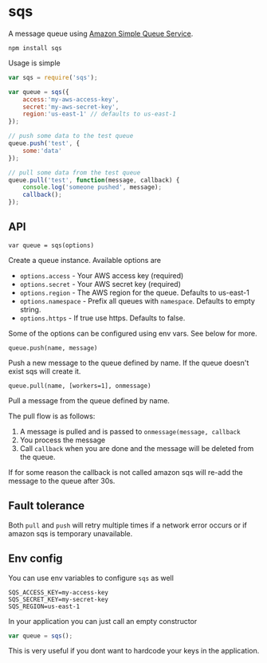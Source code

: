 # sqs

A message queue using [Amazon Simple Queue Service](http://docs.amazonwebservices.com/AWSSimpleQueueService/latest/APIReference/Welcome.html).

	npm install sqs

Usage is simple

``` js
var sqs = require('sqs');

var queue = sqs({
	access:'my-aws-access-key',
	secret:'my-aws-secret-key',
	region:'us-east-1' // defaults to us-east-1
});

// push some data to the test queue
queue.push('test', {
	some:'data'
});

// pull some data from the test queue
queue.pull('test', function(message, callback) {
	console.log('someone pushed', message);
	callback();
});
```

## API

	var queue = sqs(options)

Create a queue instance. Available options are

* `options.access` - Your AWS access key (required)
* `options.secret` - Your AWS secret key (required)
* `options.region` - The AWS region for the queue. Defaults to us-east-1
* `options.namespace` - Prefix all queues with `namespace`. Defaults to empty string.
* `options.https` - If true use https. Defaults to false.

Some of the options can be configured using env vars. See below for more.

	queue.push(name, message)

Push a new message to the queue defined by name. If the queue doesn't exist sqs will create it.

	queue.pull(name, [workers=1], onmessage)

Pull a message from the queue defined by name.

The pull flow is as follows:

1. A message is pulled and is passed to `onmessage(message, callback`
2. You process the message
3. Call `callback` when you are done and the message will be deleted from the queue.

If for some reason the callback is not called amazon sqs will re-add the message to the queue after 30s.

## Fault tolerance

Both `pull` and `push` will retry multiple times if a network error occurs or if amazon sqs is temporary unavailable.

## Env config

You can use env variables to configure `sqs` as well

```
SQS_ACCESS_KEY=my-access-key
SQS_SECRET_KEY=my-secret-key
SQS_REGION=us-east-1
```

In your application you can just call an empty constructor

``` js
var queue = sqs();
```

This is very useful if you dont want to hardcode your keys in the application.